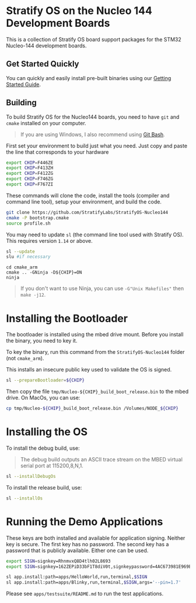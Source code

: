 # Stratify OS on the Nucleo 144 Development Boards

This is a collection of Stratify OS board support packages for the STM32 Nucleo-144 development boards.

## Get Started Quickly

You can quickly and easily install pre-built binaries using our [Getting Started Guide](https://docs.stratifylabs.dev/docs/stratify-os/getting-started/hardware/nucleo-144).

## Building

To build Stratify OS for the Nucleo144 boards, you need to have `git` and `cmake` installed on your computer.

> If you are using Windows, I also recommend using [Git Bash](https://gitforwindows.org/).

First set your environment to build just what you need. Just copy and paste the line that corresponds to your hardware

```bash
export CHIP=F446ZE
export CHIP=F413ZH
export CHIP=F412ZG
export CHIP=F746ZG
export CHIP=F767ZI
```

These commands will clone the code, install the tools (compiler and command line tool), setup your environment, and build the code.

```bash
git clone https://github.com/StratifyLabs/StratifyOS-Nucleo144
cmake -P bootstrap.cmake
source profile.sh
```

You may need to update `sl` (the command line tool used with Stratify OS). This requires version `1.14` or above.

```bash
sl --update
slu #if necessary
```

```
cd cmake_arm
cmake .. -GNinja -D${CHIP}=ON
ninja
```
>If you don't want to use Ninja, you can use `-G"Unix Makefiles"` then `make -j12`.

# Installing the Bootloader

The bootloader is installed using the mbed drive mount. Before you install the binary, you need to key it.

To key the binary, run this command from the `StratifyOS-Nucleo144` folder (not `cmake_arm`).

This installs an insecure public key used to validate the OS is signed.

```bash
sl --prepareBootloader=${CHIP}
```

Then copy the file `tmp/Nucleo-${CHIP}_build_boot_release.bin` to the mbed drive. On MacOs, you can use:

```bash
cp tmp/Nucleo-${CHIP}_build_boot_release.bin /Volumes/NODE_${CHIP}
```

# Installing the OS

To install the debug build, use:

> The debug build outputs an ASCII trace stream on the MBED virtual serial port at 115200,8,N,1.

```bash
sl --installDebugOs
```

To install the release build, use:

```bash
sl --installOs
```

# Running the Demo Applications

These keys are both installed and available for application signing. Neither key is secure. The first key has no password. The second key has a password that is publicly available. Either one can be used.

```bash
export SIGN=signkey=RhnmvxQ8D4tlh02L8693
export SIGN=signkey=162ZEPiD33bF1T8diV0t,signkeypassword=4AC673981E969BBC9C33933800960A7F57EC0F9036CAABB2E1CF09402E9B391E
```

```bash
sl app.install:path=apps/HelloWorld,run,terminal,$SIGN
sl app.install:path=apps/Blinky,run,terminal,$SIGN,args='--pin=1.7'
```

Please see `apps/testsuite/README.md` to run the test applications.
